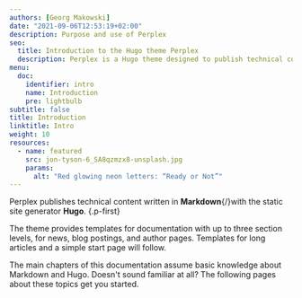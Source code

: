 ```yaml
---
authors: [Georg Makowski]
date: "2021-09-06T12:53:19+02:00"
description: Purpose and use of Perplex
seo:
  title: Introduction to the Hugo theme Perplex
  description: Perplex is a Hugo theme designed to publish technical content written in Markdown. There are layout variants for documentation, a blog, a news feed, and articles.
menu:
  doc:
    identifier: intro
    name: Introduction
    pre: lightbulb
subtitle: false
title: Introduction
linktitle: Intro
weight: 10
resources:
  - name: featured
    src: jon-tyson-6_SA8qzmzx8-unsplash.jpg
    params:
      alt: "Red glowing neon letters: “Ready or Not”"  
---
```


Perplex publishes technical content written in **Markdown**{/}with the static site generator **Hugo**.
{.p-first} <!--more-->

The theme provides templates for documentation with up to three section levels, for news, blog postings, and author pages. Templates for long articles and a simple start page will follow.

The main chapters of this documentation assume basic knowledge about Markdown and Hugo. Doesn't sound familiar at all? The following pages about these topics get you started.
